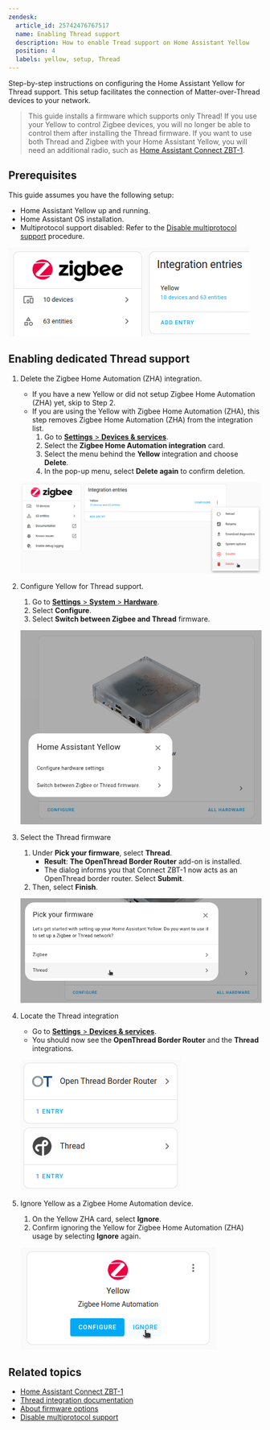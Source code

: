 ```yaml
---
zendesk:
  article_id: 25742476767517
  name: Enabling Thread support
  description: How to enable Tread support on Home Assistant Yellow
  position: 4
  labels: yellow, setup, Thread
---
```


Step-by-step instructions on configuring the Home Assistant Yellow for Thread support. This setup facilitates the connection of Matter-over-Thread devices to your network.

> This guide installs a firmware which supports only Thread! If you use your Yellow to control Zigbee devices, you will no longer be able to control them after installing the Thread firmware. If you want to use both Thread and Zigbee with your Home Assistant Yellow, you will need an additional radio, such as [Home Assistant Connect ZBT-1](https://www.home-assistant.io/connectzbt1).

## Prerequisites

This guide assumes you have the following setup:

- Home Assistant Yellow up and running.
- Home Assistant OS installation.
- Multiprotocol support disabled: Refer to the [Disable multiprotocol support](/hc/en-us/articles/25744235797661-Disabling-multiprotocol-support) procedure.

![screenshot of Zigbee integration card](/static/img/yellow/yellow-zha-setup.png)

## Enabling dedicated Thread support

1. Delete the Zigbee Home Automation (ZHA) integration.

   - If you have a new Yellow or did not setup Zigbee Home Automation (ZHA) yet, skip to Step 2.
   - If you are using the Yellow with Zigbee Home Automation (ZHA), this step removes Zigbee Home Automation (ZHA) from the integration list.
     1. Go to [**Settings** > **Devices & services**](https://my.home-assistant.io/redirect/integrations/).
     2. Select the **Zigbee Home Automation integration** card.
     3. Select the menu behind the **Yellow** integration and choose **Delete**.
     4. In the pop-up menu, select **Delete again** to confirm deletion.

   ![](/static/img/yellow/yellow-zha-delete.png)

2. Configure Yellow for Thread support.

   1. Go to [**Settings** > **System** > **Hardware**](https://my.home-assistant.io/redirect/hardware/).
   2. Select **Configure**.
   3. Select **Switch between Zigbee and Thread** firmware.

   ![](/static/img/yellow/configure_yellow.png)

3. Select the Thread firmware

   1. Under **Pick your firmware**, select **Thread**.
      - **Result**: **The OpenThread Border Router** add-on is installed.
      - The dialog informs you that Connect ZBT-1 now acts as an OpenThread border router. Select **Submit**.
   2. Then, select **Finish**.

   ![](/static/img/yellow/pick_firmware_thread.png)

4. Locate the Thread integration

   - Go to [**Settings** > **Devices & services**](https://my.home-assistant.io/redirect/integrations/).
   - You should now see the **OpenThread Border Router** and the **Thread** integrations.

   ![](/static/img/yellow/otbr_thread_integrations.png)

5. Ignore Yellow as a Zigbee Home Automation device.

   1. On the Yellow ZHA card, select **Ignore**.
   2. Confirm ignoring the Yellow for Zigbee Home Automation (ZHA) usage by selecting **Ignore** again.

   ![](/static/img/yellow/yellow-zha-delete-discovery.png)

## Related topics

- [Home Assistant Connect ZBT-1](https://www.home-assistant.io/connectzbt1)
- [Thread integration documentation](https://www.home-assistant.io/integrations/thread/)
- [About firmware options](/hc/en-us/articles/25616122309405-About-firmware-options)
- [Disable multiprotocol support](/hc/en-us/articles/25744235797661-Disabling-multiprotocol-support)
